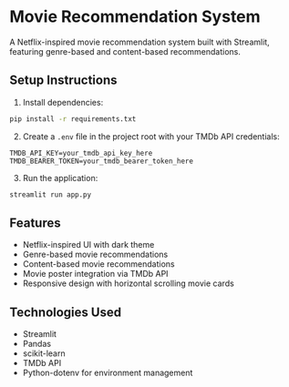 # Movie Recommendation System

A Netflix-inspired movie recommendation system built with Streamlit, featuring genre-based and content-based recommendations.

## Setup Instructions

1. Install dependencies:
```bash
pip install -r requirements.txt
```

2. Create a `.env` file in the project root with your TMDb API credentials:
```
TMDB_API_KEY=your_tmdb_api_key_here
TMDB_BEARER_TOKEN=your_tmdb_bearer_token_here
```

3. Run the application:
```bash
streamlit run app.py
```

## Features

- Netflix-inspired UI with dark theme
- Genre-based movie recommendations
- Content-based movie recommendations
- Movie poster integration via TMDb API
- Responsive design with horizontal scrolling movie cards

## Technologies Used

- Streamlit
- Pandas
- scikit-learn
- TMDb API
- Python-dotenv for environment management 